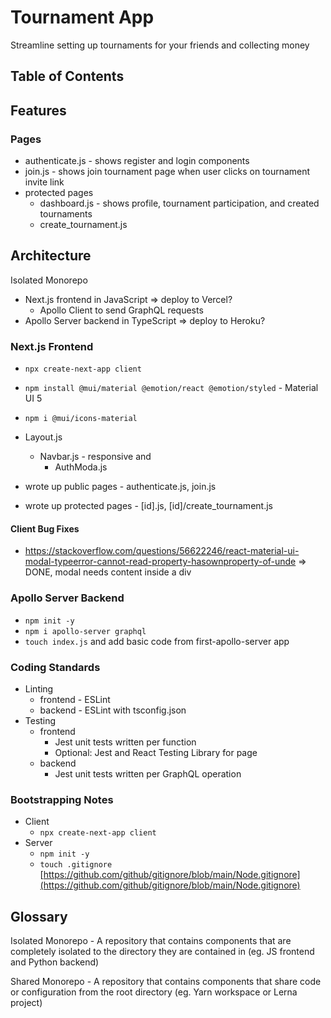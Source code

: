 # Tournament App
Streamline setting up tournaments for your friends and collecting money

## Table of Contents


## Features

### Pages
- authenticate.js - shows register and login components
- join.js - shows join tournament page when user clicks on tournament invite link
- protected pages
  - dashboard.js - shows profile, tournament participation, and created tournaments
  - create_tournament.js

## Architecture
Isolated Monorepo
- Next.js frontend in JavaScript => deploy to Vercel?
  - Apollo Client to send GraphQL requests
- Apollo Server backend in TypeScript => deploy to Heroku?

### Next.js Frontend
- `npx create-next-app client`
- `npm install @mui/material @emotion/react @emotion/styled` - Material UI 5
- `npm i @mui/icons-material`
- Layout.js
  - Navbar.js - responsive and   
    - AuthModa.js

- wrote up public pages - authenticate.js, join.js
- wrote up protected pages - \[id\].js, \[id\]/create_tournament.js

#### Client Bug Fixes
- https://stackoverflow.com/questions/56622246/react-material-ui-modal-typeerror-cannot-read-property-hasownproperty-of-unde => DONE, modal needs content inside a div

### Apollo Server Backend
- `npm init -y`
- `npm i apollo-server graphql`
- `touch index.js` and add basic code from first-apollo-server app

### Coding Standards
- Linting
  - frontend - ESLint
  - backend - ESLint with tsconfig.json
- Testing
  - frontend
    - Jest unit tests written per function
    - Optional: Jest and React Testing Library for page
  - backend
    - Jest unit tests written per GraphQL operation

### Bootstrapping Notes
- Client
  - `npx create-next-app client`
- Server
  - `npm init -y`
  - `touch .gitignore` [https://github.com/github/gitignore/blob/main/Node.gitignore](https://github.com/github/gitignore/blob/main/Node.gitignore)


## Glossary
Isolated Monorepo - A repository that contains components that are completely isolated to the directory they are contained in (eg. JS frontend and Python backend)

Shared Monorepo - A repository that contains components that share code or configuration from the root directory (eg. Yarn workspace or Lerna project)